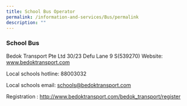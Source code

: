 ```yaml
---
title: School Bus Operator
permalink: /information-and-services/Bus/permalink
description: ""
---
```

### School Bus

 Bedok Transport Pte Ltd
 30/23 Defu Lane 9 S(539270)
 Website: www.bedoktransport.com

 Local schools hotline: 88003032  

 Local schools email: schools@bedoktransport.com  


Registration : http://www.bedoktransport.com/bedok_transport/register